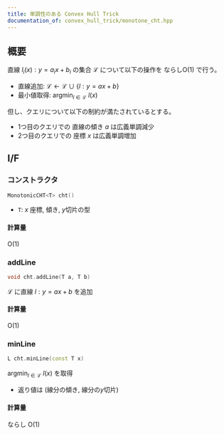 ```yaml
---
title: 単調性のある Convex Hull Trick
documentation_of: convex_hull_trick/monotone_cht.hpp
---
```


## 概要

直線 $l _ i(x): y = a _ i x + b _ i$ の集合 $\mathcal{L}$ について以下の操作を ならし$\mathrm{O}(1)$ で行う。

- 直線追加: $\mathcal{L} \leftarrow \mathcal{L} \cup \lbrace l:y=ax+b \rbrace$
- 最小値取得: $\mathrm{argmin}_{l \in \mathcal{L}}\ l(x)$

但し、クエリについて以下の制約が満たされているとする。  
- 1つ目のクエリでの 直線の傾き $a$ は広義単調減少
- 2つ目のクエリでの 座標 $x$ は広義単調増加

## I/F

### コンストラクタ

```cpp
MonotonicCHT<T> cht()
```

- `T`: $x$ 座標, 傾き, $y$切片の型

#### 計算量

$\mathrm{O}(1)$

### addLine

```cpp
void cht.addLine(T a, T b)
```

$\mathcal{L}$ に直線 $l: y=ax+b$ を追加

#### 計算量

$\mathrm{O}(1)$

### minLine

```cpp
L cht.minLine(const T x)
```

$\mathrm{argmin}_{l \in \mathcal{L}}\ l(x)$ を取得

- 返り値は (線分の傾き, 線分の$y$切片)

#### 計算量

ならし $\mathrm{O}(1)$

